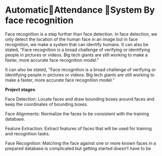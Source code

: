 # AutomaticAttendance System By face recognition
 Face recognition is a step further than face detection. In face detection, we only detect the location of the human face in an image but in face recognition, we make a system that can identify humans. It can also be stated, "Face recognition is a broad challenge of verifying or identifying people in pictures or videos. Big tech giants are still working to make a faster, more accurate face recognition model."

It can also be stated, "Face recognition is a broad challenge of verifying or identifying people in pictures or videos. Big tech giants are still working to make a faster, more accurate face recognition model."

**Project stages**

Face Detection: Locate faces and draw bounding boxes around faces and keep the coordinates of bounding boxes.

Face Alignments: Normalize the faces to be consistent with the training database.

Feature Extraction: Extract features of faces that will be used for training and recognition tasks.

Face Recognition: Matching the face against one or more known faces in a prepared database is complicated but getting started doesn’t have to be

